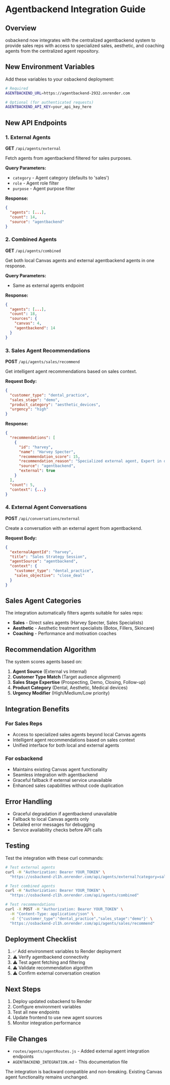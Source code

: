 # Agentbackend Integration Guide

## Overview

osbackend now integrates with the centralized agentbackend system to provide sales reps with access to specialized sales, aesthetic, and coaching agents from the centralized agent repository.

## New Environment Variables

Add these variables to your osbackend deployment:

```bash
# Required
AGENTBACKEND_URL=https://agentbackend-2932.onrender.com

# Optional (for authenticated requests)
AGENTBACKEND_API_KEY=your_api_key_here
```

## New API Endpoints

### 1. External Agents

**GET** `/api/agents/external`

Fetch agents from agentbackend filtered for sales purposes.

**Query Parameters:**
- `category` - Agent category (defaults to 'sales')
- `role` - Agent role filter
- `purpose` - Agent purpose filter

**Response:**
```json
{
  "agents": [...],
  "count": 14,
  "source": "agentbackend"
}
```

### 2. Combined Agents

**GET** `/api/agents/combined`

Get both local Canvas agents and external agentbackend agents in one response.

**Query Parameters:**
- Same as external agents endpoint

**Response:**
```json
{
  "agents": [...],
  "count": 18,
  "sources": {
    "canvas": 4,
    "agentbackend": 14
  }
}
```

### 3. Sales Agent Recommendations

**POST** `/api/agents/sales/recommend`

Get intelligent agent recommendations based on sales context.

**Request Body:**
```json
{
  "customer_type": "dental_practice",
  "sales_stage": "demo",
  "product_category": "aesthetic_devices",
  "urgency": "high"
}
```

**Response:**
```json
{
  "recommendations": [
    {
      "id": "harvey",
      "name": "Harvey Specter",
      "recommendation_score": 15,
      "recommendation_reason": "Specialized external agent, Expert in dental_practice market, demo stage specialist",
      "source": "agentbackend",
      "external": true
    }
  ],
  "count": 5,
  "context": {...}
}
```

### 4. External Agent Conversations

**POST** `/api/conversations/external`

Create a conversation with an external agent from agentbackend.

**Request Body:**
```json
{
  "externalAgentId": "harvey",
  "title": "Sales Strategy Session",
  "agentSource": "agentbackend",
  "context": {
    "customer_type": "dental_practice",
    "sales_objective": "close_deal"
  }
}
```

## Sales Agent Categories

The integration automatically filters agents suitable for sales reps:

- **Sales** - Direct sales agents (Harvey Specter, Sales Specialists)
- **Aesthetic** - Aesthetic treatment specialists (Botox, Fillers, Skincare)
- **Coaching** - Performance and motivation coaches

## Recommendation Algorithm

The system scores agents based on:

1. **Agent Source** (External vs Internal)
2. **Customer Type Match** (Target audience alignment)
3. **Sales Stage Expertise** (Prospecting, Demo, Closing, Follow-up)
4. **Product Category** (Dental, Aesthetic, Medical devices)
5. **Urgency Modifier** (High/Medium/Low priority)

## Integration Benefits

### For Sales Reps
- Access to specialized sales agents beyond local Canvas agents
- Intelligent agent recommendations based on sales context
- Unified interface for both local and external agents

### For osbackend
- Maintains existing Canvas agent functionality
- Seamless integration with agentbackend
- Graceful fallback if external service unavailable
- Enhanced sales capabilities without code duplication

## Error Handling

- Graceful degradation if agentbackend unavailable
- Fallback to local Canvas agents only
- Detailed error messages for debugging
- Service availability checks before API calls

## Testing

Test the integration with these curl commands:

```bash
# Test external agents
curl -H "Authorization: Bearer YOUR_TOKEN" \
  "https://osbackend-zl1h.onrender.com/api/agents/external?category=sales"

# Test combined agents
curl -H "Authorization: Bearer YOUR_TOKEN" \
  "https://osbackend-zl1h.onrender.com/api/agents/combined"

# Test recommendations
curl -X POST -H "Authorization: Bearer YOUR_TOKEN" \
  -H "Content-Type: application/json" \
  -d '{"customer_type":"dental_practice","sales_stage":"demo"}' \
  "https://osbackend-zl1h.onrender.com/api/agents/sales/recommend"
```

## Deployment Checklist

1. ✅ Add environment variables to Render deployment
2. ⚠️ Verify agentbackend connectivity
3. ⚠️ Test agent fetching and filtering
4. ⚠️ Validate recommendation algorithm
5. ⚠️ Confirm external conversation creation

## Next Steps

1. Deploy updated osbackend to Render
2. Configure environment variables
3. Test all new endpoints
4. Update frontend to use new agent sources
5. Monitor integration performance

## File Changes

- `routes/agents/agentRoutes.js` - Added external agent integration endpoints
- `AGENTBACKEND_INTEGRATION.md` - This documentation file

The integration is backward compatible and non-breaking. Existing Canvas agent functionality remains unchanged.